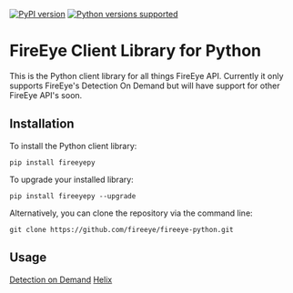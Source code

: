 [![PyPI version](https://badge.fury.io/py/fireeyepy.svg)](https://badge.fury.io/py/fireeyepy)
[![Python versions supported](https://img.shields.io/pypi/pyversions/fireeyepy.svg)](https://pypi.python.org/pypi/fireeyepy)

# FireEye Client Library for Python
This is the Python client library for all things FireEye API. Currently it only supports FireEye's Detection On Demand but will have support for other FireEye API's soon.

Installation
------------

To install the Python client library:
```
pip install fireeyepy
```

To upgrade your installed library:
```
pip install fireeyepy --upgrade
```

Alternatively, you can clone the repository via the command line:
```
git clone https://github.com/fireeye/fireeye-python.git
```

Usage
-----
[Detection on Demand](./docs/detection_on_demand)
[Helix](./docs/helix)
